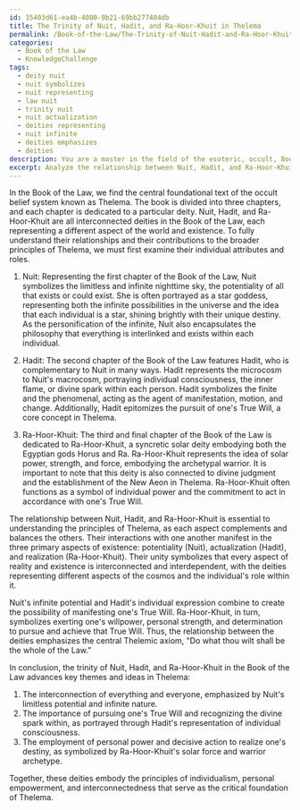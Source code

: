 ```yaml
---
id: 15403d61-ea4b-4000-9b21-69bb277404db
title: The Trinity of Nuit, Hadit, and Ra-Hoor-Khuit in Thelema
permalink: /Book-of-the-Law/The-Trinity-of-Nuit-Hadit-and-Ra-Hoor-Khuit-in-Thelema/
categories:
  - Book of the Law
  - KnowledgeChallenge
tags:
  - deity nuit
  - nuit symbolizes
  - nuit representing
  - law nuit
  - trinity nuit
  - nuit actualization
  - deities representing
  - nuit infinite
  - deities emphasizes
  - deities
description: You are a master in the field of the esoteric, occult, Book of the Law and Education. You are a writer of tests, challenges, books and deep knowledge on Book of the Law for initiates and students to gain deep insights and understanding from. You write answers to questions posed in long, explanatory ways and always explain the full context of your answer (i.e., related concepts, formulas, examples, or history), as well as the step-by-step thinking process you take to answer the challenges. Be rigorous and thorough, and summarize the key themes, ideas, and conclusions at the end.
excerpt: Analyze the relationship between Nuit, Hadit, and Ra-Hoor-Khuit as presented in the Book of the Law, considering their individual attributes and roles, as well as their interdependence in the manifestation of the three primary aspects of existence. How does their unity or interaction contribute to the broader understanding of the principles of Thelema?
---
```

In the Book of the Law, we find the central foundational text of the occult belief system known as Thelema. The book is divided into three chapters, and each chapter is dedicated to a particular deity. Nuit, Hadit, and Ra-Hoor-Khuit are all interconnected deities in the Book of the Law, each representing a different aspect of the world and existence. To fully understand their relationships and their contributions to the broader principles of Thelema, we must first examine their individual attributes and roles.

1. Nuit: Representing the first chapter of the Book of the Law, Nuit symbolizes the limitless and infinite nighttime sky, the potentiality of all that exists or could exist. She is often portrayed as a star goddess, representing both the infinite possibilities in the universe and the idea that each individual is a star, shining brightly with their unique destiny. As the personification of the infinite, Nuit also encapsulates the philosophy that everything is interlinked and exists within each individual.

2. Hadit: The second chapter of the Book of the Law features Hadit, who is complementary to Nuit in many ways. Hadit represents the microcosm to Nuit's macrocosm, portraying individual consciousness, the inner flame, or divine spark within each person. Hadit symbolizes the finite and the phenomenal, acting as the agent of manifestation, motion, and change. Additionally, Hadit epitomizes the pursuit of one's True Will, a core concept in Thelema.

3. Ra-Hoor-Khuit: The third and final chapter of the Book of the Law is dedicated to Ra-Hoor-Khuit, a syncretic solar deity embodying both the Egyptian gods Horus and Ra. Ra-Hoor-Khuit represents the idea of solar power, strength, and force, embodying the archetypal warrior. It is important to note that this deity is also connected to divine judgment and the establishment of the New Aeon in Thelema. Ra-Hoor-Khuit often functions as a symbol of individual power and the commitment to act in accordance with one's True Will.

The relationship between Nuit, Hadit, and Ra-Hoor-Khuit is essential to understanding the principles of Thelema, as each aspect complements and balances the others. Their interactions with one another manifest in the three primary aspects of existence: potentiality (Nuit), actualization (Hadit), and realization (Ra-Hoor-Khuit). Their unity symbolizes that every aspect of reality and existence is interconnected and interdependent, with the deities representing different aspects of the cosmos and the individual's role within it.

Nuit's infinite potential and Hadit's individual expression combine to create the possibility of manifesting one's True Will. Ra-Hoor-Khuit, in turn, symbolizes exerting one's willpower, personal strength, and determination to pursue and achieve that True Will. Thus, the relationship between the deities emphasizes the central Thelemic axiom, "Do what thou wilt shall be the whole of the Law."

In conclusion, the trinity of Nuit, Hadit, and Ra-Hoor-Khuit in the Book of the Law advances key themes and ideas in Thelema:

1. The interconnection of everything and everyone, emphasized by Nuit's limitless potential and infinite nature.
2. The importance of pursuing one's True Will and recognizing the divine spark within, as portrayed through Hadit's representation of individual consciousness.
3. The employment of personal power and decisive action to realize one's destiny, as symbolized by Ra-Hoor-Khuit's solar force and warrior archetype.

Together, these deities embody the principles of individualism, personal empowerment, and interconnectedness that serve as the critical foundation of Thelema.
